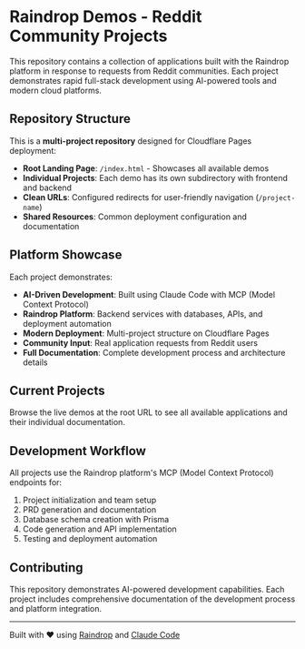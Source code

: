 # Raindrop Demos - Reddit Community Projects

This repository contains a collection of applications built with the Raindrop platform in response to requests from Reddit communities. Each project demonstrates rapid full-stack development using AI-powered tools and modern cloud platforms.

## Repository Structure

This is a **multi-project repository** designed for Cloudflare Pages deployment:

- **Root Landing Page**: `/index.html` - Showcases all available demos
- **Individual Projects**: Each demo has its own subdirectory with frontend and backend
- **Clean URLs**: Configured redirects for user-friendly navigation (`/project-name`)
- **Shared Resources**: Common deployment configuration and documentation

## Platform Showcase

Each project demonstrates:
- **AI-Driven Development**: Built using Claude Code with MCP (Model Context Protocol)
- **Raindrop Platform**: Backend services with databases, APIs, and deployment automation  
- **Modern Deployment**: Multi-project structure on Cloudflare Pages
- **Community Input**: Real application requests from Reddit users
- **Full Documentation**: Complete development process and architecture details

## Current Projects

Browse the live demos at the root URL to see all available applications and their individual documentation.

## Development Workflow

All projects use the Raindrop platform's MCP (Model Context Protocol) endpoints for:
1. Project initialization and team setup
2. PRD generation and documentation
3. Database schema creation with Prisma
4. Code generation and API implementation
5. Testing and deployment automation

## Contributing

This repository demonstrates AI-powered development capabilities. Each project includes comprehensive documentation of the development process and platform integration.

---

Built with ❤️ using [Raindrop](https://liquidmetal.ai) and [Claude Code](https://claude.ai/code)